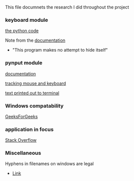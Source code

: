 This file documnets the research I did throughout the project 

### keyboard module

[the python code](https://www.thepythoncode.com/article/write-a-keylogger-python)

Note from the [documentation](https://pypi.org/project/keyboard/) 
- "This program makes no attempt to hide itself"  

### pynput module

[documentation](https://pypi.org/project/pynput/)

[tracking mouse and keyboard](https://nitratine.net/blog/post/how-to-use-pynputs-mouse-and-keyboard-listener-at-the-same-time/?ref=morioh.com&utm_source=morioh.com)

[text printed out to terminal](https://stackoverflow.com/questions/67724430/pynput-prints-entered-keys-when-keyboard-listener-finishes)

### Windows compatability

[GeeksForGeeks](https://www.geeksforgeeks.org/design-a-keylogger-in-python/)

### application in focus
[Stack Overflow](https://stackoverflow.com/questions/3130912/how-do-i-detect-the-currently-focused-application)

### Miscellaneous

Hyphens in filenames on windows are legal 
- [Link](https://devblogs.microsoft.com/oldnewthing/20140603-00/?p=823)